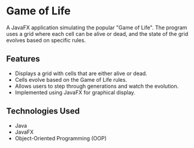 # Game of Life

A JavaFX application simulating the popular "Game of Life". The program uses a grid where each cell can be alive or dead, and the state of the grid evolves based on specific rules.

## Features
- Displays a grid with cells that are either alive or dead.
- Cells evolve based on the Game of Life rules.
- Allows users to step through generations and watch the evolution.
- Implemented using JavaFX for graphical display.

## Technologies Used
- Java
- JavaFX
- Object-Oriented Programming (OOP)

